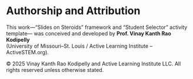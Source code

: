 # Authorship and Attribution
This work—“Slides on Steroids” framework and “Student Selector” activity template—
was conceived and developed by **Prof. Vinay Kanth Rao Kodipelly**  
(University of Missouri–St. Louis / Active Learning Institute – ActiveSTEM.org).

© 2025 Vinay Kanth Rao Kodipelly and Active Learning Institute LLC.
All rights reserved unless otherwise stated.
